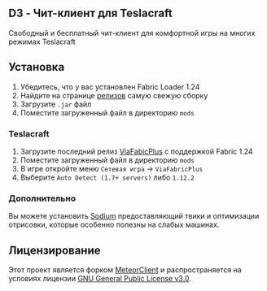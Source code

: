 ## D3 - Чит-клиент для Teslacraft
Свободный и бесплатный чит-клиент для комфортной игры на многих режимах Teslacraft

## Установка
1. Убедитесь, что у вас установлен Fabric Loader 1.24 
2. Найдите на странице [релизов](https://github.com/D3k3s/D3/releases) самую свежую сборку
3. Загрузите `.jar` файл
4. Поместите загруженный файл в директорию `mods`

### Teslacraft
1. Загрузите последний релиз [ViaFabicPlus](https://github.com/ViaVersion/ViaFabricPlus/releases) с поддержкой Fabric 1.24
2. Поместите загруженный файл в директорию `mods`
3. В игре откройте меню `Сетевая игра` &rarr; `ViaFabricPlus`
4. Выберите `Auto Detect (1.7+ servers)` либо `1.12.2`

### Дополнительно
Вы можете установить [Sodium](https://modrinth.com/mod/sodium) предоставляющий твики и оптимизации отрисовки, которые особенно полезны на слабых машинах.

## Лицензирование
Этот проект является форком [MeteorClient](https://github.com/MeteorDevelopment/meteor-client) и распространяется на условиях лицензии [GNU General Public License v3.0](https://www.gnu.org/licenses/gpl-3.0.en.html). 
